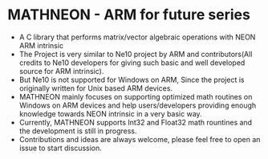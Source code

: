 # MATHNEON - ARM for future series
* A C library that performs matrix/vector algebraic operations with NEON ARM intrinsic
* The Project is very similar to Ne10 project by ARM and contributors(All credits to Ne10 developers for giving such basic and well developed source for ARM intrinsic).
* But Ne10 is not supported for Windows on ARM, Since the project is originally written for Unix based ARM devices. 
* MATHNEON mainly focuses on supporting optimized math routines on Windows on ARM devices and help users/developers providing enough knowledge towards NEON intrinsic in a very basic way.
* Currently, MATHNEON supports Int32 and Float32 math rountines and the development is still in progress.
* Contributions and ideas are always welcome, please feel free to open an issue to start discussion.
